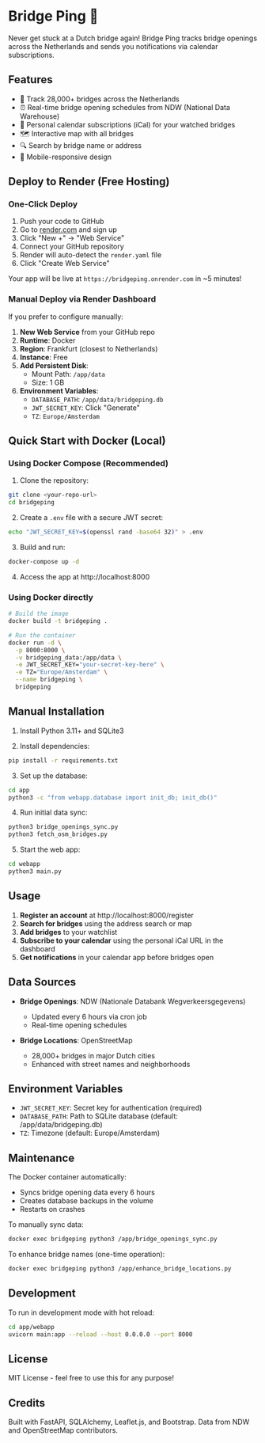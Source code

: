 # Bridge Ping 🌉

Never get stuck at a Dutch bridge again! Bridge Ping tracks bridge openings across the Netherlands and sends you notifications via calendar subscriptions.

## Features

- 🌉 Track 28,000+ bridges across the Netherlands
- ⏰ Real-time bridge opening schedules from NDW (National Data Warehouse)
- 📅 Personal calendar subscriptions (iCal) for your watched bridges
- 🗺️ Interactive map with all bridges
- 🔍 Search by bridge name or address
- 📱 Mobile-responsive design

## Deploy to Render (Free Hosting)

### One-Click Deploy

1. Push your code to GitHub
2. Go to [render.com](https://render.com) and sign up
3. Click "New +" → "Web Service"
4. Connect your GitHub repository
5. Render will auto-detect the `render.yaml` file
6. Click "Create Web Service"

Your app will be live at `https://bridgeping.onrender.com` in ~5 minutes!

### Manual Deploy via Render Dashboard

If you prefer to configure manually:

1. **New Web Service** from your GitHub repo
2. **Runtime**: Docker
3. **Region**: Frankfurt (closest to Netherlands)
4. **Instance**: Free
5. **Add Persistent Disk**:
   - Mount Path: `/app/data`
   - Size: 1 GB
6. **Environment Variables**:
   - `DATABASE_PATH`: `/app/data/bridgeping.db`
   - `JWT_SECRET_KEY`: Click "Generate"
   - `TZ`: `Europe/Amsterdam`

## Quick Start with Docker (Local)

### Using Docker Compose (Recommended)

1. Clone the repository:
```bash
git clone <your-repo-url>
cd bridgeping
```

2. Create a `.env` file with a secure JWT secret:
```bash
echo "JWT_SECRET_KEY=$(openssl rand -base64 32)" > .env
```

3. Build and run:
```bash
docker-compose up -d
```

4. Access the app at http://localhost:8000

### Using Docker directly

```bash
# Build the image
docker build -t bridgeping .

# Run the container
docker run -d \
  -p 8000:8000 \
  -v bridgeping_data:/app/data \
  -e JWT_SECRET_KEY="your-secret-key-here" \
  -e TZ="Europe/Amsterdam" \
  --name bridgeping \
  bridgeping
```

## Manual Installation

1. Install Python 3.11+ and SQLite3

2. Install dependencies:
```bash
pip install -r requirements.txt
```

3. Set up the database:
```bash
cd app
python3 -c "from webapp.database import init_db; init_db()"
```

4. Run initial data sync:
```bash
python3 bridge_openings_sync.py
python3 fetch_osm_bridges.py
```

5. Start the web app:
```bash
cd webapp
python3 main.py
```

## Usage

1. **Register an account** at http://localhost:8000/register
2. **Search for bridges** using the address search or map
3. **Add bridges** to your watchlist
4. **Subscribe to your calendar** using the personal iCal URL in the dashboard
5. **Get notifications** in your calendar app before bridges open

## Data Sources

- **Bridge Openings**: NDW (Nationale Databank Wegverkeersgegevens)
  - Updated every 6 hours via cron job
  - Real-time opening schedules

- **Bridge Locations**: OpenStreetMap
  - 28,000+ bridges in major Dutch cities
  - Enhanced with street names and neighborhoods

## Environment Variables

- `JWT_SECRET_KEY`: Secret key for authentication (required)
- `DATABASE_PATH`: Path to SQLite database (default: /app/data/bridgeping.db)
- `TZ`: Timezone (default: Europe/Amsterdam)

## Maintenance

The Docker container automatically:
- Syncs bridge opening data every 6 hours
- Creates database backups in the volume
- Restarts on crashes

To manually sync data:
```bash
docker exec bridgeping python3 /app/bridge_openings_sync.py
```

To enhance bridge names (one-time operation):
```bash
docker exec bridgeping python3 /app/enhance_bridge_locations.py
```

## Development

To run in development mode with hot reload:
```bash
cd app/webapp
uvicorn main:app --reload --host 0.0.0.0 --port 8000
```

## License

MIT License - feel free to use this for any purpose!

## Credits

Built with FastAPI, SQLAlchemy, Leaflet.js, and Bootstrap.
Data from NDW and OpenStreetMap contributors.